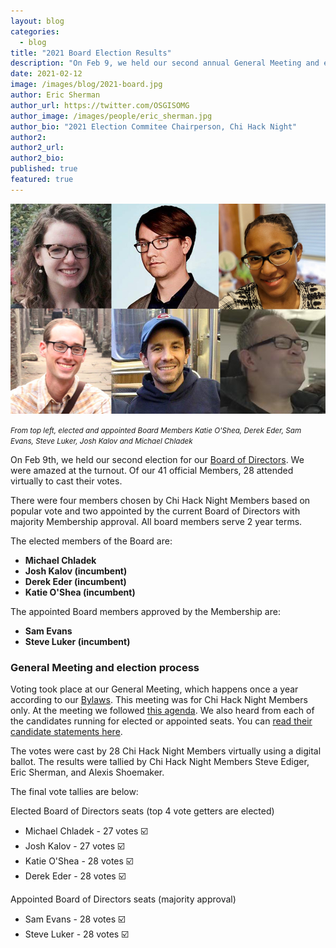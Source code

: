 ```yaml
---
layout: blog
categories: 
  - blog
title: "2021 Board Election Results"
description: "On Feb 9, we held our second annual General Meeting and election for our Board of Directors. We were amazed at the turnout. Of our 41 official Members, 28 attended virtually to cast their votes. There were four members chosen by Chi Hack Night Members based on popular vote and two appointed by the current Board of Directors with majority Membership approval."
date: 2021-02-12
image: /images/blog/2021-board.jpg
author: Eric Sherman
author_url: https://twitter.com/OSGISOMG
author_image: /images/people/eric_sherman.jpg
author_bio: "2021 Election Commitee Chairperson, Chi Hack Night"
author2: 
author2_url:
author2_bio:
published: true
featured: true
---
```


<p class="text-center"><img src="/images/blog/2021-board.jpg" alt="From top left, elected and appointed Board Members Katie O'Shea, Derek Eder, Sam Evans, Steve Luker, Josh Kalov and Michael Chladek" class='img-responsive'/><br />

<small><em>From top left, elected and appointed Board Members Katie O'Shea, Derek Eder, Sam Evans, Steve Luker, Josh Kalov and Michael Chladek</em></small>
</p>

On Feb 9th, we held our second election for our [Board of Directors](https://chihacknight.org/board-of-directors.html). We were amazed at the turnout. Of our 41 official Members, 28 attended virtually to cast their votes. 

There were four members chosen by Chi Hack Night Members based on popular vote and two appointed by the current Board of Directors with majority Membership approval. All board members serve 2 year terms.

The elected members of the Board are:

* **Michael Chladek**
* **Josh Kalov (incumbent)**
* **Derek Eder (incumbent)**
* **Katie O'Shea (incumbent)**

The appointed Board members approved by the Membership are: 

* **Sam Evans**
* **Steve Luker (incumbent)**


### General Meeting and election process
Voting took place at our General Meeting, which happens once a year according to our [Bylaws](/docs/ChiHackNightBylawsAmended20-02-04.pdf). This meeting was for Chi Hack Night Members only. At the meeting we followed [this agenda](https://docs.google.com/document/d/1A3Ge4zii6_FLfI56aaiH4DtUJOC853U2tlKQSt7ZJCI/edit?usp=sharing). We also heard from each of the candidates running for elected or appointed seats. You can [read their candidate statements here](https://bit.ly/chn-candidates-2021).

The votes were cast by 28 Chi Hack Night Members virtually using a digital ballot. The results were tallied by Chi Hack Night Members Steve Ediger, Eric Sherman, and Alexis Shoemaker.

The final vote tallies are below:

Elected Board of Directors seats (top 4 vote getters are elected)
* Michael Chladek - 27 votes ☑️ 
* Josh Kalov - 27 votes ☑️ 
* Katie O'Shea - 28 votes ☑️ 
* Derek Eder - 28 votes ☑️

Appointed Board of Directors seats (majority approval)

* Sam Evans - 28 votes ☑️
* Steve Luker - 28 votes ☑️


